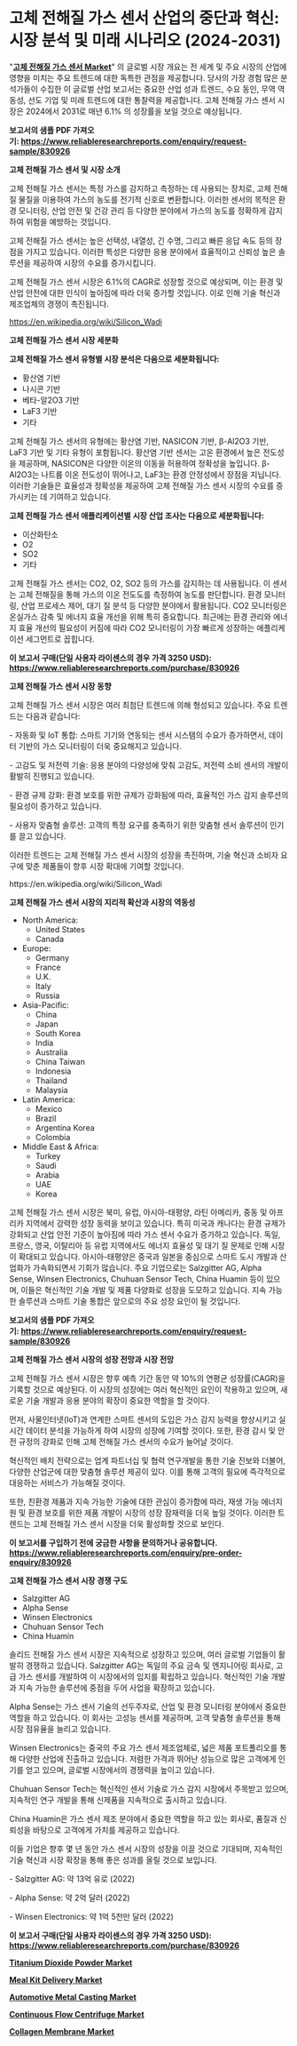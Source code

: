 <p><h1>고체 전해질 가스 센서 산업의 중단과 혁신: 시장 분석 및 미래 시나리오 (2024-2031)</h1></p><p>"<strong><a href="https://www.reliableresearchreports.com/solid-electrolyte-gas-sensor-market-in-global-r830926?utm_campaign=105&utm_medium=7&utm_source=Github&utm_content=ia&utm_term=16112024&utm_id=solid-electrolyte-gas-sensor">고체 전해질 가스 센서 Market</a></strong>" 의 글로벌 시장 개요는 전 세계 및 주요 시장의 산업에 영향을 미치는 주요 트렌드에 대한 독특한 관점을 제공합니다. 당사의 가장 경험 많은 분석가들이 수집한 이 글로벌 산업 보고서는 중요한 산업 성과 트렌드, 수요 동인, 무역 역동성, 선도 기업 및 미래 트렌드에 대한 통찰력을 제공합니다. 고체 전해질 가스 센서 시장은 2024에서 2031로 매년 6.1% 의 성장률을 보일 것으로 예상됩니다.</p>
<p><strong>보고서의 샘플 PDF 가져오기:&nbsp;<a href="https://www.reliableresearchreports.com/enquiry/request-sample/830926?utm_campaign=105&utm_medium=7&utm_source=Github&utm_content=ia&utm_term=16112024&utm_id=solid-electrolyte-gas-sensor">https://www.reliableresearchreports.com/enquiry/request-sample/830926</a></strong></p>
<p><strong>고체 전해질 가스 센서 및 시장 소개</strong></p>
<p><p>고체 전해질 가스 센서는 특정 가스를 감지하고 측정하는 데 사용되는 장치로, 고체 전해질 물질을 이용하여 가스의 농도를 전기적 신호로 변환합니다. 이러한 센서의 목적은 환경 모니터링, 산업 안전 및 건강 관리 등 다양한 분야에서 가스의 농도를 정확하게 감지하여 위험을 예방하는 것입니다. </p><p>고체 전해질 가스 센서는 높은 선택성, 내열성, 긴 수명, 그리고 빠른 응답 속도 등의 장점을 가지고 있습니다. 이러한 특성은 다양한 응용 분야에서 효율적이고 신뢰성 높은 솔루션을 제공하여 시장의 수요를 증가시킵니다. </p><p>고체 전해질 가스 센서 시장은 6.1%의 CAGR로 성장할 것으로 예상되며, 이는 환경 및 산업 안전에 대한 인식이 높아짐에 따라 더욱 증가할 것입니다. 이로 인해 기술 혁신과 제조업체의 경쟁이 촉진됩니다.</p></p>
<p><a href="https://en.wikipedia.org/wiki/Silicon_Wadi?utm_campaign=105&utm_medium=7&utm_source=Github&utm_content=ia&utm_term=16112024&utm_id=solid-electrolyte-gas-sensor">https://en.wikipedia.org/wiki/Silicon_Wadi</a></p>
<p><strong>고체 전해질 가스 센서 시장 세분화</strong></p>
<p><strong>고체 전해질 가스 센서 유형별 시장 분석은 다음으로 세분화됩니다:</strong></p>
<p><ul><li>황산염 기반</li><li>나시콘 기반</li><li>베타-알2O3 기반</li><li>LaF3 기반</li><li>기타</li></ul></p>
<p><p>고체 전해질 가스 센서의 유형에는 황산염 기반, NASICON 기반, β-Al2O3 기반, LaF3 기반 및 기타 유형이 포함됩니다. 황산염 기반 센서는 고온 환경에서 높은 전도성을 제공하며, NASICON은 다양한 이온의 이동을 허용하여 정확성을 높입니다. β-Al2O3는 나트륨 이온 전도성이 뛰어나고, LaF3는 환경 안정성에서 장점을 지닙니다. 이러한 기술들은 효율성과 정확성을 제공하여 고체 전해질 가스 센서 시장의 수요를 증가시키는 데 기여하고 있습니다.</p></p>
<p><strong>고체 전해질 가스 센서 애플리케이션별 시장 산업 조사는 다음으로 세분화됩니다:</strong></p>
<p><ul><li>이산화탄소</li><li>O2</li><li>SO2</li><li>기타</li></ul></p>
<p><p>고체 전해질 가스 센서는 CO2, O2, SO2 등의 가스를 감지하는 데 사용됩니다. 이 센서는 고체 전해질을 통해 가스의 이온 전도도를 측정하여 농도를 판단합니다. 환경 모니터링, 산업 프로세스 제어, 대기 질 분석 등 다양한 분야에서 활용됩니다. CO2 모니터링은 온실가스 감축 및 에너지 효율 개선을 위해 특히 중요합니다. 최근에는 환경 관리와 에너지 효율 개선의 필요성이 커짐에 따라 CO2 모니터링이 가장 빠르게 성장하는 애플리케이션 세그먼트로 꼽힙니다.</p></p>
<p><strong>이 보고서 구매(단일 사용자 라이센스의 경우 가격 3250 USD): <a href="https://www.reliableresearchreports.com/purchase/830926?utm_campaign=105&utm_medium=7&utm_source=Github&utm_content=ia&utm_term=16112024&utm_id=solid-electrolyte-gas-sensor">https://www.reliableresearchreports.com/purchase/830926</a></strong></p>
<p><strong>고체 전해질 가스 센서 시장 동향</strong></p>
<p><p>고체 전해질 가스 센서 시장은 여러 최첨단 트렌드에 의해 형성되고 있습니다. 주요 트렌드는 다음과 같습니다:</p><p>- 자동화 및 IoT 통합: 스마트 기기와 연동되는 센서 시스템의 수요가 증가하면서, 데이터 기반의 가스 모니터링이 더욱 중요해지고 있습니다.</p><p>- 고감도 및 저전력 기술: 응용 분야의 다양성에 맞춰 고감도, 저전력 소비 센서의 개발이 활발히 진행되고 있습니다.</p><p>- 환경 규제 강화: 환경 보호를 위한 규제가 강화됨에 따라, 효율적인 가스 감지 솔루션의 필요성이 증가하고 있습니다.</p><p>- 사용자 맞춤형 솔루션: 고객의 특정 요구를 충족하기 위한 맞춤형 센서 솔루션이 인기를 끌고 있습니다.</p><p>이러한 트렌드는 고체 전해질 가스 센서 시장의 성장을 촉진하며, 기술 혁신과 소비자 요구에 맞춘 제품들이 향후 시장 확대에 기여할 것입니다.</p></p>
<p>https://en.wikipedia.org/wiki/Silicon_Wadi</p>
<p><strong>고체 전해질 가스 센서 시장의 지리적 확산과 시장의 역동성</strong></p>
<p><ul>
    <li>
        North America:
        <ul>
            <li>United States</li>
            <li>Canada</li>
        </ul>
    </li>
    <li>
        Europe:
        <ul>
            <li>Germany</li>
            <li>France</li>
            <li>U.K.</li>
            <li>Italy</li>
            <li>Russia</li>
        </ul>
    </li>
    <li>
        Asia-Pacific:
        <ul>
            <li>China</li>
            <li>Japan</li>
            <li>South Korea</li>
            <li>India</li>
            <li>Australia</li>
            <li>China Taiwan</li>
            <li>Indonesia</li>
            <li>Thailand</li>
            <li>Malaysia</li>
        </ul>
    </li>
    <li>
        Latin America:
        <ul>
            <li>Mexico</li>
            <li>Brazil</li>
            <li>Argentina Korea</li>
            <li>Colombia</li>
        </ul>
    </li>
    <li>
        Middle East & Africa:
        <ul>
            <li>Turkey</li>
            <li>Saudi</li>
            <li>Arabia</li>
            <li>UAE</li>
            <li>Korea</li>
        </ul>
    </li>
    </ul></p>
<p><p>고체 전해질 가스 센서 시장은 북미, 유럽, 아시아-태평양, 라틴 아메리카, 중동 및 아프리카 지역에서 강력한 성장 동력을 보이고 있습니다. 특히 미국과 캐나다는 환경 규제가 강화되고 산업 안전 기준이 높아짐에 따라 가스 센서 수요가 증가하고 있습니다. 독일, 프랑스, 영국, 이탈리아 등 유럽 지역에서도 에너지 효율성 및 대기 질 문제로 인해 시장이 확대되고 있습니다. 아시아-태평양은 중국과 일본을 중심으로 스마트 도시 개발과 산업화가 가속화되면서 기회가 많습니다. 주요 기업으로는 Salzgitter AG, Alpha Sense, Winsen Electronics, Chuhuan Sensor Tech, China Huamin 등이 있으며, 이들은 혁신적인 기술 개발 및 제품 다양화로 성장을 도모하고 있습니다. 지속 가능한 솔루션과 스마트 기술 통합은 앞으로의 주요 성장 요인이 될 것입니다.</p></p>
<p><strong>보고서의 샘플 PDF 가져오기:&nbsp;<a href="https://www.reliableresearchreports.com/enquiry/request-sample/830926?utm_campaign=105&utm_medium=7&utm_source=Github&utm_content=ia&utm_term=16112024&utm_id=solid-electrolyte-gas-sensor">https://www.reliableresearchreports.com/enquiry/request-sample/830926</a></strong></p>
<p><strong>고체 전해질 가스 센서 시장의 성장 전망과 시장 전망</strong></p>
<p><p>고체 전해질 가스 센서 시장은 향후 예측 기간 동안 약 10%의 연평균 성장률(CAGR)을 기록할 것으로 예상된다. 이 시장의 성장에는 여러 혁신적인 요인이 작용하고 있으며, 새로운 기술 개발과 응용 분야의 확장이 중요한 역할을 할 것이다. </p><p>먼저, 사물인터넷(IoT)과 연계한 스마트 센서의 도입은 가스 감지 능력을 향상시키고 실시간 데이터 분석을 가능하게 하여 시장의 성장에 기여할 것이다. 또한, 환경 감시 및 안전 규정의 강화로 인해 고체 전해질 가스 센서의 수요가 늘어날 것이다. </p><p>혁신적인 배치 전략으로는 업계 파트너십 및 협력 연구개발을 통한 기술 진보와 더불어, 다양한 산업군에 대한 맞춤형 솔루션 제공이 있다. 이를 통해 고객의 필요에 즉각적으로 대응하는 서비스가 가능해질 것이다. </p><p>또한, 친환경 제품과 지속 가능한 기술에 대한 관심이 증가함에 따라, 재생 가능 에너지원 및 환경 보호를 위한 제품 개발이 시장의 성장 잠재력을 더욱 높일 것이다. 이러한 트렌드는 고체 전해질 가스 센서 시장을 더욱 활성화할 것으로 보인다.</p></p>
<p><strong>이 보고서를 구입하기 전에 궁금한 사항을 문의하거나 공유합니다. <a href="https://www.reliableresearchreports.com/enquiry/pre-order-enquiry/830926?utm_campaign=105&utm_medium=7&utm_source=Github&utm_content=ia&utm_term=16112024&utm_id=solid-electrolyte-gas-sensor">https://www.reliableresearchreports.com/enquiry/pre-order-enquiry/830926</a></strong></p>
<p><strong>고체 전해질 가스 센서 시장 경쟁 구도</strong></p>
<p><ul><li>Salzgitter AG</li><li>Alpha Sense</li><li>Winsen Electronics</li><li>Chuhuan Sensor Tech</li><li>China Huamin</li></ul></p>
<p><p>솔리드 전해질 가스 센서 시장은 지속적으로 성장하고 있으며, 여러 글로벌 기업들이 활발히 경쟁하고 있습니다. Salzgitter AG는 독일의 주요 금속 및 엔지니어링 회사로, 고급 가스 센서를 개발하여 이 시장에서의 입지를 확립하고 있습니다. 혁신적인 기술 개발과 지속 가능한 솔루션에 중점을 두어 사업을 확장하고 있습니다.</p><p>Alpha Sense는 가스 센서 기술의 선두주자로, 산업 및 환경 모니터링 분야에서 중요한 역할을 하고 있습니다. 이 회사는 고성능 센서를 제공하며, 고객 맞춤형 솔루션을 통해 시장 점유율을 늘리고 있습니다.</p><p>Winsen Electronics는 중국의 주요 가스 센서 제조업체로, 넓은 제품 포트폴리오를 통해 다양한 산업에 진출하고 있습니다. 저렴한 가격과 뛰어난 성능으로 많은 고객에게 인기를 얻고 있으며, 글로벌 시장에서의 경쟁력을 높이고 있습니다.</p><p>Chuhuan Sensor Tech는 혁신적인 센서 기술로 가스 감지 시장에서 주목받고 있으며, 지속적인 연구 개발을 통해 신제품을 지속적으로 출시하고 있습니다.</p><p>China Huamin은 가스 센서 제조 분야에서 중요한 역할을 하고 있는 회사로, 품질과 신뢰성을 바탕으로 고객에게 가치를 제공하고 있습니다.</p><p>이들 기업은 향후 몇 년 동안 가스 센서 시장의 성장을 이끌 것으로 기대되며, 지속적인 기술 혁신과 시장 확장을 통해 좋은 성과를 올릴 것으로 보입니다.</p><p>- Salzgitter AG: 약 13억 유로 (2022)</p><p>- Alpha Sense: 약 2억 달러 (2022)</p><p>- Winsen Electronics: 약 1억 5천만 달러 (2022)</p></p>
<p><strong>이 보고서 구매(단일 사용자 라이센스의 경우 가격 3250 USD): <a href="https://www.reliableresearchreports.com/purchase/830926?utm_campaign=105&utm_medium=7&utm_source=Github&utm_content=ia&utm_term=16112024&utm_id=solid-electrolyte-gas-sensor">https://www.reliableresearchreports.com/purchase/830926</a></strong></p>
<p><strong><p><a href="https://www.linkedin.com/pulse/market-forecasting-change-global-titanium-dioxide-powder-fqqif?utm_campaign=105&utm_medium=7&utm_source=Github&utm_content=ia&utm_term=16112024&utm_id=solid-electrolyte-gas-sensor">Titanium Dioxide Powder Market</a></p><p><a href="https://issuu.com/reportprime-2/docs/meal-kit-delivery-market-size-2030._dbd61c6b1f88aa?utm_campaign=105&utm_medium=7&utm_source=Github&utm_content=ia&utm_term=16112024&utm_id=solid-electrolyte-gas-sensor">Meal Kit Delivery Market</a></p><p><a href="https://issuu.com/reportprime-2/docs/automotive-metal-casting-market-siz_3ab10f6329c7ce?utm_campaign=105&utm_medium=7&utm_source=Github&utm_content=ia&utm_term=16112024&utm_id=solid-electrolyte-gas-sensor">Automotive Metal Casting Market</a></p><p><a href="https://github.com/luckyshygirl/Market-Research-Report-List-6/blob/main/continuous-flow-centrifuge-market.md?utm_campaign=105&utm_medium=7&utm_source=Github&utm_content=ia&utm_term=16112024&utm_id=solid-electrolyte-gas-sensor">Continuous Flow Centrifuge Market</a></p><p><a href="https://github.com/arionmp/Market-Research-Report-List-5/blob/main/collagen-membrane-market.md?utm_campaign=105&utm_medium=7&utm_source=Github&utm_content=ia&utm_term=16112024&utm_id=solid-electrolyte-gas-sensor">Collagen Membrane Market</a></p></strong></p>
<p></p>